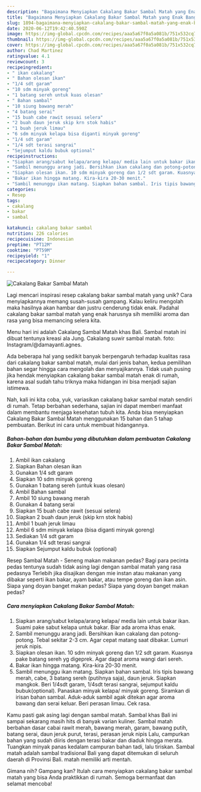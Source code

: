 ```yaml
---
description: "Bagaimana Menyiapkan Cakalang Bakar Sambal Matah yang Enak Banget"
title: "Bagaimana Menyiapkan Cakalang Bakar Sambal Matah yang Enak Banget"
slug: 1894-bagaimana-menyiapkan-cakalang-bakar-sambal-matah-yang-enak-banget
date: 2020-06-12T19:42:40.590Z
image: https://img-global.cpcdn.com/recipes/aaa5a67f0a5a081b/751x532cq70/cakalang-bakar-sambal-matah-foto-resep-utama.jpg
thumbnail: https://img-global.cpcdn.com/recipes/aaa5a67f0a5a081b/751x532cq70/cakalang-bakar-sambal-matah-foto-resep-utama.jpg
cover: https://img-global.cpcdn.com/recipes/aaa5a67f0a5a081b/751x532cq70/cakalang-bakar-sambal-matah-foto-resep-utama.jpg
author: Chad Martinez
ratingvalue: 4.1
reviewcount: 3
recipeingredient:
- " ikan cakalang"
- " Bahan olesan ikan"
- "1/4 sdt garam"
- "10 sdm minyak goreng"
- "1 batang sereh untuk kuas olesan"
- " Bahan sambal"
- "10 siung bawang merah"
- "4 batang serai"
- "15 buah cabe rawit sesuai selera"
- "2 buah daun jeruk skip krn stok habis"
- "1 buah jeruk limau"
- "6 sdm minyak kelapa bisa diganti minyak goreng"
- "1/4 sdt garam"
- "1/4 sdt terasi sangrai"
- "Sejumput kaldu bubuk optional"
recipeinstructions:
- "Siapkan arang/sabut kelapa/arang kelapa/ media lain untuk bakar ikan. Suami pake sabut kelapa untuk bakar. Biar ada aroma khas enak."
- "Sambil menunggu arang jadi. Bersihkan ikan cakalang dan potong-potong. Tebal sekitar 2-3 cm. Agar cepat matang saat dibakar. Lumuri jeruk nipis."
- "Siapkan olesan ikan. 10 sdm minyak goreng dan 1/2 sdt garam. Kuasnya pake batang sereh yg digeprek. Agar dapat aroma wangi dari sereh."
- "Bakar ikan hingga matang. Kira-kira 20-30 menit."
- "Sambil menunggu ikan matang. Siapkan bahan sambal. Iris tipis bawang merah, cabe, 3 batang sereh (putihnya saja), daun jeruk. Siapkan mangkok. Beri 1/4sdt garam, 1/4sdt terasi sangrai, sejumput kaldu bubuk(optional). Panaskan minyak kelapa/ minyak goreng. Siramkan di irisan bahan sambal. Aduk-aduk sambil agak ditekan agar aroma bawang dan serai keluar. Beri perasan limau. Cek rasa."
categories:
- Resep
tags:
- cakalang
- bakar
- sambal

katakunci: cakalang bakar sambal 
nutrition: 226 calories
recipecuisine: Indonesian
preptime: "PT12M"
cooktime: "PT59M"
recipeyield: "1"
recipecategory: Dinner

---
```



![Cakalang Bakar Sambal Matah](https://img-global.cpcdn.com/recipes/aaa5a67f0a5a081b/751x532cq70/cakalang-bakar-sambal-matah-foto-resep-utama.jpg)

Lagi mencari inspirasi resep cakalang bakar sambal matah yang unik? Cara menyiapkannya memang susah-susah gampang. Kalau keliru mengolah maka hasilnya akan hambar dan justru cenderung tidak enak. Padahal cakalang bakar sambal matah yang enak harusnya sih memiliki aroma dan rasa yang bisa memancing selera kita.

Menu hari ini adalah Cakalang Sambal Matah khas Bali. Sambal matah ini dibuat tentunya kreasi ala Jung. Cakalang suwir sambal matah. foto: Instagram/@damayanti.agnes.

Ada beberapa hal yang sedikit banyak berpengaruh terhadap kualitas rasa dari cakalang bakar sambal matah, mulai dari jenis bahan, kedua pemilihan bahan segar hingga cara mengolah dan menyajikannya. Tidak usah pusing jika hendak menyiapkan cakalang bakar sambal matah enak di rumah, karena asal sudah tahu triknya maka hidangan ini bisa menjadi sajian istimewa.


Nah, kali ini kita coba, yuk, variasikan cakalang bakar sambal matah sendiri di rumah. Tetap berbahan sederhana, sajian ini dapat memberi manfaat dalam membantu menjaga kesehatan tubuh kita. Anda bisa menyiapkan Cakalang Bakar Sambal Matah menggunakan 15 bahan dan 5 tahap pembuatan. Berikut ini cara untuk membuat hidangannya.

<!--inarticleads1-->

##### Bahan-bahan dan bumbu yang dibutuhkan dalam pembuatan Cakalang Bakar Sambal Matah:

1. Ambil  ikan cakalang
1. Siapkan  Bahan olesan ikan
1. Gunakan 1/4 sdt garam
1. Siapkan 10 sdm minyak goreng
1. Gunakan 1 batang sereh (untuk kuas olesan)
1. Ambil  Bahan sambal
1. Ambil 10 siung bawang merah
1. Gunakan 4 batang serai
1. Siapkan 15 buah cabe rawit (sesuai selera)
1. Siapkan 2 buah daun jeruk (skip krn stok habis)
1. Ambil 1 buah jeruk limau
1. Ambil 6 sdm minyak kelapa (bisa diganti minyak goreng)
1. Sediakan 1/4 sdt garam
1. Gunakan 1/4 sdt terasi sangrai
1. Siapkan Sejumput kaldu bubuk (optional)


Resep Sambal Matah - Seneng makan makanan pedas? Bagi para pecinta pedas tentunya sudah tidak asing lagi dengan sambal matah yang rasa pedasnya Terlebih jika disajikan dengan mie instan atau makanan yang dibakar seperti ikan bakar, ayam bakar, atau tempe goreng dan ikan asin. Siapa yang doyan banget makan pedas? Siapa yang doyan banget makan pedas? 

<!--inarticleads2-->

##### Cara menyiapkan Cakalang Bakar Sambal Matah:

1. Siapkan arang/sabut kelapa/arang kelapa/ media lain untuk bakar ikan. Suami pake sabut kelapa untuk bakar. Biar ada aroma khas enak.
1. Sambil menunggu arang jadi. Bersihkan ikan cakalang dan potong-potong. Tebal sekitar 2-3 cm. Agar cepat matang saat dibakar. Lumuri jeruk nipis.
1. Siapkan olesan ikan. 10 sdm minyak goreng dan 1/2 sdt garam. Kuasnya pake batang sereh yg digeprek. Agar dapat aroma wangi dari sereh.
1. Bakar ikan hingga matang. Kira-kira 20-30 menit.
1. Sambil menunggu ikan matang. Siapkan bahan sambal. Iris tipis bawang merah, cabe, 3 batang sereh (putihnya saja), daun jeruk. Siapkan mangkok. Beri 1/4sdt garam, 1/4sdt terasi sangrai, sejumput kaldu bubuk(optional). Panaskan minyak kelapa/ minyak goreng. Siramkan di irisan bahan sambal. Aduk-aduk sambil agak ditekan agar aroma bawang dan serai keluar. Beri perasan limau. Cek rasa.


Kamu pasti gak asing lagi dengan sambal matah. Sambal khas Bali ini sampai sekarang masih hits di banyak varian kuliner. Sambal matah berbahan dasar cabai rawit merah, bawang merah, garam, bawang putih, batang serai, daun jeruk purut, terasi, perasan jeruk nipis Lalu, campurkan bahan yang sudah diiris dengan terasi bakar dan diaduk hingga merata. Tuangkan minyak panas kedalam campuran bahan tadi, lalu tiriskan. Sambal matah adalah sambal tradisional Bali yang dapat ditemukan di seluruh daerah di Provinsi Bali. matah memiliki arti mentah. 

Gimana nih? Gampang kan? Itulah cara menyiapkan cakalang bakar sambal matah yang bisa Anda praktikkan di rumah. Semoga bermanfaat dan selamat mencoba!
